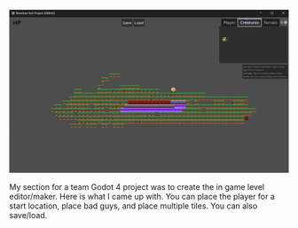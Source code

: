 ![Screenshot](https://github.com/daveuat/Godot4LevelEditor/blob/main/Screenshot%202025-08-14%20103040.png)

My section for a team Godot 4 project was to create the in game level editor/maker. Here is what I came up with. You can place the player for a start location, place bad guys, and place multiple tiles. You can also save/load.
